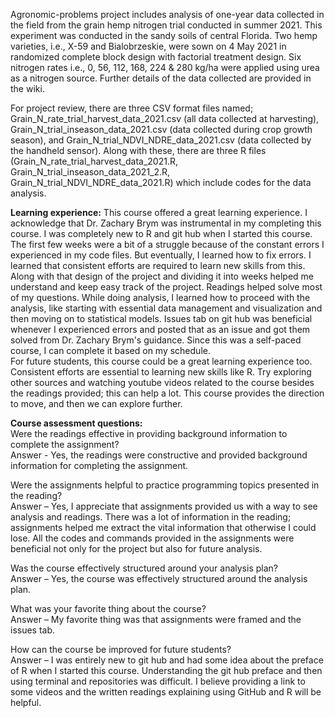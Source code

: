 Agronomic-problems project includes analysis of one-year data collected in the field from the grain hemp nitrogen trial conducted in summer 2021. This experiment was conducted in the sandy soils of central Florida. Two hemp varieties, i.e., X-59 and Bialobrzeskie, were sown on 4 May 2021 in randomized complete block design with factorial treatment design. Six nitrogen rates i.e., 0, 56, 112, 168, 224 & 280 kg/ha were applied using urea as a nitrogen source. Further details of the data collected are provided in the wiki.     

For project review, there are three CSV format files named; Grain_N_rate_trial_harvest_data_2021.csv (all data collected at harvesting), Grain_N_trial_inseason_data_2021.csv (data collected during crop growth season), and Grain_N_trial_NDVI_NDRE_data_2021.csv (data collected by the handheld sensor). Along with these, there are three R files (Grain_N_rate_trial_harvest_data_2021.R, Grain_N_trial_inseason_data_2021_2.R, Grain_N_trial_NDVI_NDRE_data_2021.R) which include codes for the data analysis.

**Learning experience:** 
This course offered a great learning experience. I acknowledge that Dr. Zachary Brym was instrumental in my completing this course. I was completely new to R and git hub when I started this course. The first few weeks were a bit of a struggle because of the constant errors I experienced in my code files. But eventually, I learned how to fix errors. I learned that consistent efforts are required to learn new skills from this. Along with that design of the project and dividing it into weeks helped me understand and keep easy track of the project. Readings helped solve most of my questions. While doing analysis, I learned how to proceed with the analysis, like starting with essential data management and visualization and then moving on to statistical models. Issues tab on git hub was beneficial whenever I experienced errors and posted that as an issue and got them solved from Dr. Zachary Brym's guidance. Since this was a self-paced course, I can complete it based on my schedule.                                                                                                                   
For future students, this course could be a great learning experience too. Consistent efforts are essential to learning new skills like R. Try exploring other sources and watching youtube videos related to the course besides the readings provided; this can help a lot. This course provides the direction to move, and then we can explore further.  

**Course assessment questions:**                                                                                                                                    
Were the readings effective in providing background information to complete the assignment?                                                                       
Answer - Yes, the readings were constructive and provided background information for completing the assignment.

Were the assignments helpful to practice programming topics presented in the reading?                                                                             
Answer – Yes, I appreciate that assignments provided us with a way to see analysis and readings. There was a lot of information in the reading; assignments helped me extract the vital information that otherwise I could lose. All the codes and commands provided in the assignments were beneficial not only for the project but also for future analysis. 

Was the course effectively structured around your analysis plan?                                                                                                  
Answer – Yes, the course was effectively structured around the analysis plan.

What was your favorite thing about the course?                                                                                                                    
Answer – My favorite thing was that assignments were framed and the issues tab.

How can the course be improved for future students?                                                                                                               
Answer – I was entirely new to git hub and had some idea about the preface of R when I started this course. Understanding the git hub preface and then using terminal and repositories was difficult. I believe providing a link to some videos and the written readings explaining using GitHub and R will be helpful. 
